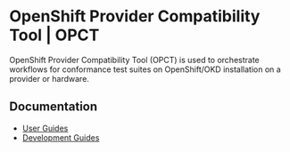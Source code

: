 # OpenShift Provider Compatibility Tool | OPCT

OpenShift Provider Compatibility Tool (OPCT) is used to orchestrate workflows for
conformance test suites on OpenShift/OKD installation on a provider or hardware.

## Documentation

- [User Guides](https://redhat-openshift-ecosystem.github.io/opct/user/)
- [Development Guides](https://redhat-openshift-ecosystem.github.io/opct/dev/)
